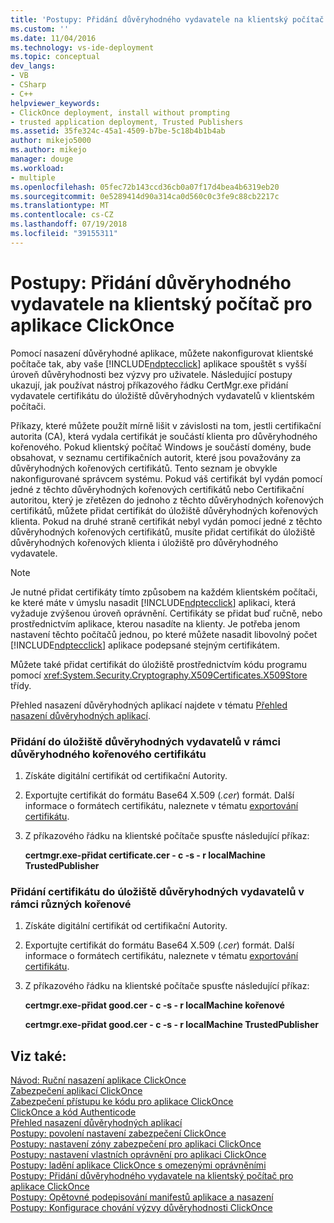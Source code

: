 ```yaml
---
title: 'Postupy: Přidání důvěryhodného vydavatele na klientský počítač pro aplikace ClickOnce | Dokumentace Microsoftu'
ms.custom: ''
ms.date: 11/04/2016
ms.technology: vs-ide-deployment
ms.topic: conceptual
dev_langs:
- VB
- CSharp
- C++
helpviewer_keywords:
- ClickOnce deployment, install without prompting
- trusted application deployment, Trusted Publishers
ms.assetid: 35fe324c-45a1-4509-b7be-5c18b4b1b4ab
author: mikejo5000
ms.author: mikejo
manager: douge
ms.workload:
- multiple
ms.openlocfilehash: 05fec72b143ccd36cb0a07f17d4bea4b6319eb20
ms.sourcegitcommit: 0e5289414d90a314ca0d560c0c3fe9c88cb2217c
ms.translationtype: MT
ms.contentlocale: cs-CZ
ms.lasthandoff: 07/19/2018
ms.locfileid: "39155311"
---
```

# <a name="how-to-add-a-trusted-publisher-to-a-client-computer-for-clickonce-applications"></a>Postupy: Přidání důvěryhodného vydavatele na klientský počítač pro aplikace ClickOnce
Pomocí nasazení důvěryhodné aplikace, můžete nakonfigurovat klientské počítače tak, aby vaše [!INCLUDE[ndptecclick](../deployment/includes/ndptecclick_md.md)] aplikace spouštět s vyšší úroveň důvěryhodnosti bez výzvy pro uživatele. Následující postupy ukazují, jak používat nástroj příkazového řádku CertMgr.exe přidání vydavatele certifikátu do úložiště důvěryhodných vydavatelů v klientském počítači.  
  
 Příkazy, které můžete použít mírně lišit v závislosti na tom, jestli certifikační autorita (CA), která vydala certifikát je součástí klienta pro důvěryhodného kořenového. Pokud klientský počítač Windows je součástí domény, bude obsahovat, v seznamu certifikačních autorit, které jsou považovány za důvěryhodných kořenových certifikátů. Tento seznam je obvykle nakonfigurované správcem systému. Pokud váš certifikát byl vydán pomocí jedné z těchto důvěryhodných kořenových certifikátů nebo Certifikační autoritou, který je zřetězen do jednoho z těchto důvěryhodných kořenových certifikátů, můžete přidat certifikát do úložiště důvěryhodných kořenových klienta. Pokud na druhé straně certifikát nebyl vydán pomocí jedné z těchto důvěryhodných kořenových certifikátů, musíte přidat certifikát do úložiště důvěryhodných kořenových klienta i úložiště pro důvěryhodného vydavatele.  
  
> [!NOTE]
>  Je nutné přidat certifikáty tímto způsobem na každém klientském počítači, ke které máte v úmyslu nasadit [!INCLUDE[ndptecclick](../deployment/includes/ndptecclick_md.md)] aplikaci, která vyžaduje zvýšenou úroveň oprávnění. Certifikáty se přidat buď ručně, nebo prostřednictvím aplikace, kterou nasadíte na klienty. Je potřeba jenom nastavení těchto počítačů jednou, po které můžete nasadit libovolný počet [!INCLUDE[ndptecclick](../deployment/includes/ndptecclick_md.md)] aplikace podepsané stejným certifikátem.  
  
 Můžete také přidat certifikát do úložiště prostřednictvím kódu programu pomocí <xref:System.Security.Cryptography.X509Certificates.X509Store> třídy.  
  
 Přehled nasazení důvěryhodných aplikací najdete v tématu [Přehled nasazení důvěryhodných aplikací](../deployment/trusted-application-deployment-overview.md).  
  
### <a name="to-add-a-certificate-to-the-trusted-publishers-store-under-the-trusted-root"></a>Přidání do úložiště důvěryhodných vydavatelů v rámci důvěryhodného kořenového certifikátu  
  
1.  Získáte digitální certifikát od certifikační Autority.  
  
2.  Exportujte certifikát do formátu Base64 X.509 (*.cer*) formát. Další informace o formátech certifikátu, naleznete v tématu [exportování certifikátu](http://go.microsoft.com/fwlink/?LinkId=164793).  
  
3.  Z příkazového řádku na klientské počítače spusťte následující příkaz:  
  
     **certmgr.exe-přidat certificate.cer - c -s - r localMachine TrustedPublisher**  
  
### <a name="to-add-a-certificate-to-the-trusted-publishers-store-under-a-different-root"></a>Přidání certifikátu do úložiště důvěryhodných vydavatelů v rámci různých kořenové  
  
1.  Získáte digitální certifikát od certifikační Autority.  
  
2.  Exportujte certifikát do formátu Base64 X.509 (*.cer*) formát. Další informace o formátech certifikátu, naleznete v tématu [exportování certifikátu](http://go.microsoft.com/fwlink/?LinkId=164793).  
  
3.  Z příkazového řádku na klientské počítače spusťte následující příkaz:  
  
     **certmgr.exe-přidat good.cer - c -s - r localMachine kořenové**  
  
     **certmgr.exe-přidat good.cer - c -s - r localMachine TrustedPublisher**  
  
## <a name="see-also"></a>Viz také:  
 [Návod: Ruční nasazení aplikace ClickOnce](../deployment/walkthrough-manually-deploying-a-clickonce-application.md)   
 [Zabezpečení aplikací ClickOnce](../deployment/securing-clickonce-applications.md)   
 [Zabezpečení přístupu ke kódu pro aplikace ClickOnce](../deployment/code-access-security-for-clickonce-applications.md)   
 [ClickOnce a kód Authenticode](../deployment/clickonce-and-authenticode.md)   
 [Přehled nasazení důvěryhodných aplikací](../deployment/trusted-application-deployment-overview.md)   
 [Postupy: povolení nastavení zabezpečení ClickOnce](../deployment/how-to-enable-clickonce-security-settings.md)   
 [Postupy: nastavení zóny zabezpečení pro aplikaci ClickOnce](../deployment/how-to-set-a-security-zone-for-a-clickonce-application.md)   
 [Postupy: nastavení vlastních oprávnění pro aplikaci ClickOnce](../deployment/how-to-set-custom-permissions-for-a-clickonce-application.md)   
 [Postupy: ladění aplikace ClickOnce s omezenými oprávněními](../deployment/how-to-debug-a-clickonce-application-with-restricted-permissions.md)   
 [Postupy: Přidání důvěryhodného vydavatele na klientský počítač pro aplikace ClickOnce](../deployment/how-to-add-a-trusted-publisher-to-a-client-computer-for-clickonce-applications.md)   
 [Postupy: Opětovné podepisování manifestů aplikace a nasazení](../deployment/how-to-re-sign-application-and-deployment-manifests.md)   
 [Postupy: Konfigurace chování výzvy důvěryhodnosti ClickOnce](../deployment/how-to-configure-the-clickonce-trust-prompt-behavior.md)